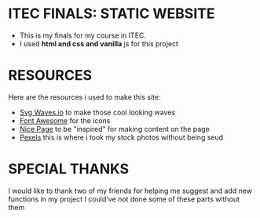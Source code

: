 # ITEC FINALS: STATIC WEBSITE
- This is my finals for my course in ITEC.
- I used **html and css and vanilla** js for this project 

# RESOURCES 
Here are the resources i used to make this site:
- [Svg Waves.io](https://svgwave.in/) to make those cool looking waves
- [Font Awesome](https://fontawesome.com/) for the icons
- [Nice Page](https://nicepage.com/css-templates) to be "inspired" for making content on the page
- [Pexels](https://www.pexels.com/) this is where i took my stock photos without being seud 

# SPECIAL THANKS
I would like to thank two of my friends for helping me suggest and add new functions in my project
I could've not done some of these parts without them
